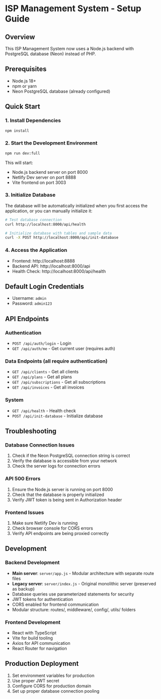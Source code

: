 # ISP Management System - Setup Guide

## Overview
This ISP Management System now uses a Node.js backend with PostgreSQL database (Neon) instead of PHP.

## Prerequisites
- Node.js 18+ 
- npm or yarn
- Neon PostgreSQL database (already configured)

## Quick Start

### 1. Install Dependencies
```bash
npm install
```

### 2. Start the Development Environment
```bash
npm run dev:full
```

This will start:
- Node.js backend server on port 8000
- Netlify Dev server on port 8888
- Vite frontend on port 3003

### 3. Initialize Database
The database will be automatically initialized when you first access the application, or you can manually initialize it:

```bash
# Test database connection
curl http://localhost:8000/api/health

# Initialize database with tables and sample data
curl -X POST http://localhost:8000/api/init-database
```

### 4. Access the Application
- Frontend: http://localhost:8888
- Backend API: http://localhost:8000/api
- Health Check: http://localhost:8000/api/health

## Default Login Credentials
- Username: `admin`
- Password: `admin123`

## API Endpoints

### Authentication
- `POST /api/auth/login` - Login
- `GET /api/auth/me` - Get current user (requires auth)

### Data Endpoints (all require authentication)
- `GET /api/clients` - Get all clients
- `GET /api/plans` - Get all plans
- `GET /api/subscriptions` - Get all subscriptions
- `GET /api/invoices` - Get all invoices

### System
- `GET /api/health` - Health check
- `POST /api/init-database` - Initialize database

## Troubleshooting

### Database Connection Issues
1. Check if the Neon PostgreSQL connection string is correct
2. Verify the database is accessible from your network
3. Check the server logs for connection errors

### API 500 Errors
1. Ensure the Node.js server is running on port 8000
2. Check that the database is properly initialized
3. Verify JWT token is being sent in Authorization header

### Frontend Issues
1. Make sure Netlify Dev is running
2. Check browser console for CORS errors
3. Verify API endpoints are being proxied correctly

## Development

### Backend Development
- **Main server**: `server/app.js` - Modular architecture with separate route files
- **Legacy server**: `server/index.js` - Original monolithic server (preserved as backup)
- Database queries use parameterized statements for security
- JWT tokens for authentication
- CORS enabled for frontend communication
- Modular structure: routes/, middleware/, config/, utils/ folders

### Frontend Development
- React with TypeScript
- Vite for build tooling
- Axios for API communication
- React Router for navigation

## Production Deployment
1. Set environment variables for production
2. Use proper JWT secret
3. Configure CORS for production domain
4. Set up proper database connection pooling 